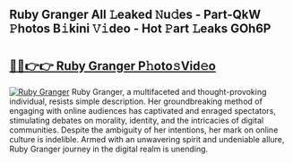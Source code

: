 ## Ruby Granger All 𝙻eaked 𝙽u𝚍es - Part-QkW 𝙿hotos B𝚒kini 𝚅𝚒deo - Hot 𝙿art 𝙻eaks GOh6P

# <h2><a href="http://ld0p8p.urlbe.top/?page=Ruby+Granger">🔗🔗👉👉 Ruby Granger P𝚑oto𝚜Vid𝚎o</a></h2>

[![Ruby Granger](https://i.imgur.com/eBuTRDB.gif)](http://ld0p8p.urlbe.top/?page=Ruby+Granger)
Ruby Granger, a multifaceted and thought-provoking individual, resists simple description. Her groundbreaking method of engaging with online audiences has captivated and enraged spectators, stimulating debates on morality, identity, and the intricacies of digital communities. Despite the ambiguity of her intentions, her mark on online culture is indelible. Armed with an unwavering spirit and undeniable allure, Ruby Granger journey in the digital realm is unending.
